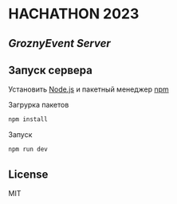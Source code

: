 # HACHATHON 2023
## _GroznyEvent Server_


## Запуск сервера

Установить [Node.js] и пакетный менеджер [npm]


Загруpка пакетов
```sh
npm install
```
Запуск
```sh
npm run dev
```

## License 

MIT

   [npm]: <https://www.npmjs.com>
   [node.js]: <http://nodejs.org>
   